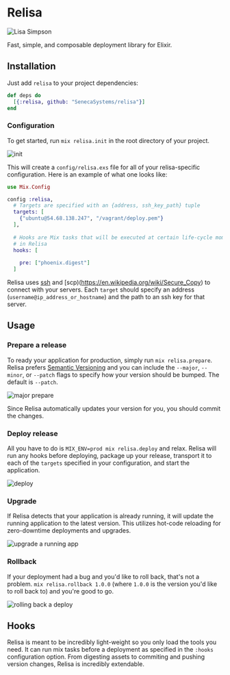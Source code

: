 Relisa
======

![Lisa Simpson](https://s3-us-west-2.amazonaws.com/seneca-systems-uploads/lisa-mapple.jpg)

Fast, simple, and composable deployment library for Elixir.

## Installation

Just add `relisa` to your project dependencies:

```elixir
def deps do
  [{:relisa, github: "SenecaSystems/relisa"}]
end
```

### Configuration

To get started, run `mix relisa.init` in the root directory of your project.

![init](https://cloud.githubusercontent.com/assets/1015847/8770260/dfb3f2de-2e62-11e5-9e9d-8b7032c44700.png)

This will create a `config/relisa.exs` file for all of your relisa-specific configuration.
Here is an example of what one looks like:

```elixir
use Mix.Config

config :relisa,
  # Targets are specified with an {address, ssh_key_path} tuple
  targets: [
    {"ubuntu@54.68.138.247", "/vagrant/deploy.pem"}
  ],
  
  # Hooks are Mix tasks that will be executed at certain life-cycle moments
  # in Relisa
  hooks: [
    
    pre: ["phoenix.digest"]
  ]
```

Relisa uses [ssh](https://en.wikipedia.org/wiki/Secure_Shell) and [scp)(https://en.wikipedia.org/wiki/Secure_Copy) to connect with your servers. Each `target` should specify an address (`username@ip_address_or_hostname`) and the path to an ssh key for that server.


## Usage


### Prepare a release

To ready your application for production, simply run `mix relisa.prepare`. Relisa prefers [Semantic Versioning](http://semver.org/) and you can include the `--major`, `--minor`, or `--patch` flags to specify how your version should be bumped. The default is `--patch`.

![major prepare](https://cloud.githubusercontent.com/assets/1015847/8770265/fdb7ea56-2e62-11e5-9dc4-5409b9914f77.png)

Since Relisa automatically updates your version for you, you should commit the changes.

### Deploy release

All you have to do is `MIX_ENV=prod mix relisa.deploy` and relax. Relisa will run any hooks before deploying, package up your release, transport it to each of the `targets` specified in your configuration, and start the application.

![deploy](https://cloud.githubusercontent.com/assets/1015847/8770266/03884570-2e63-11e5-9544-24b0120da58b.png)

### Upgrade

If Relisa detects that your application is already running, it will update the running application to the latest version. This utilizes hot-code reloading for zero-downtime deployments and upgrades.

![upgrade a running app](https://cloud.githubusercontent.com/assets/1015847/8770270/0fbe3c64-2e63-11e5-9719-9921731a70b4.png)

### Rollback

If your deployment had a bug and you'd like to roll back, that's not a problem. `mix relisa.rollback 1.0.0` (where `1.0.0` is the version you'd like to roll back to) and you're good to go.

![rolling back a deploy](https://cloud.githubusercontent.com/assets/1015847/8770371/41376994-2e65-11e5-8370-b62b085eb25f.png)

## Hooks

Relisa is meant to be incredibly light-weight so you only load the tools you need. It can run mix tasks before a deployment as specified in the `:hooks` configuration option. From digesting assets to commiting and pushing version changes, Relisa is incredibly extendable.

